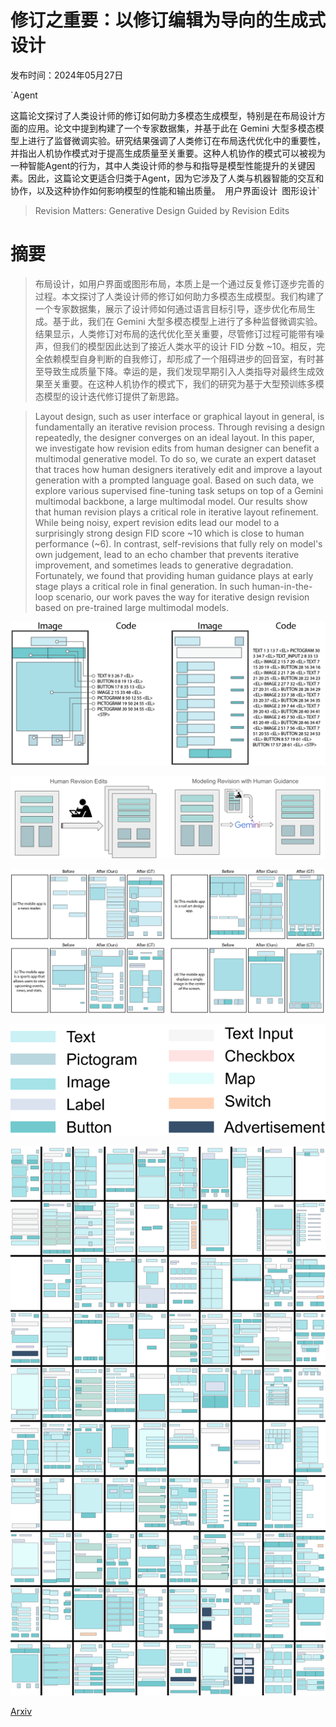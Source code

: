 # 修订之重要：以修订编辑为导向的生成式设计

发布时间：2024年05月27日

`Agent

这篇论文探讨了人类设计师的修订如何助力多模态生成模型，特别是在布局设计方面的应用。论文中提到构建了一个专家数据集，并基于此在 Gemini 大型多模态模型上进行了监督微调实验。研究结果强调了人类修订在布局迭代优化中的重要性，并指出人机协作模式对于提高生成质量至关重要。这种人机协作的模式可以被视为一种智能Agent的行为，其中人类设计师的参与和指导是模型性能提升的关键因素。因此，这篇论文更适合归类于Agent，因为它涉及了人类与机器智能的交互和协作，以及这种协作如何影响模型的性能和输出质量。` `用户界面设计` `图形设计`

> Revision Matters: Generative Design Guided by Revision Edits

# 摘要

> 布局设计，如用户界面或图形布局，本质上是一个通过反复修订逐步完善的过程。本文探讨了人类设计师的修订如何助力多模态生成模型。我们构建了一个专家数据集，展示了设计师如何通过语言目标引导，逐步优化布局生成。基于此，我们在 Gemini 大型多模态模型上进行了多种监督微调实验。结果显示，人类修订对布局的迭代优化至关重要，尽管修订过程可能带有噪声，但我们的模型因此达到了接近人类水平的设计 FID 分数 ~10。相反，完全依赖模型自身判断的自我修订，却形成了一个阻碍进步的回音室，有时甚至导致生成质量下降。幸运的是，我们发现早期引入人类指导对最终生成效果至关重要。在这种人机协作的模式下，我们的研究为基于大型预训练多模态模型的设计迭代修订提供了新思路。

> Layout design, such as user interface or graphical layout in general, is fundamentally an iterative revision process. Through revising a design repeatedly, the designer converges on an ideal layout. In this paper, we investigate how revision edits from human designer can benefit a multimodal generative model. To do so, we curate an expert dataset that traces how human designers iteratively edit and improve a layout generation with a prompted language goal. Based on such data, we explore various supervised fine-tuning task setups on top of a Gemini multimodal backbone, a large multimodal model. Our results show that human revision plays a critical role in iterative layout refinement. While being noisy, expert revision edits lead our model to a surprisingly strong design FID score ~10 which is close to human performance (~6). In contrast, self-revisions that fully rely on model's own judgement, lead to an echo chamber that prevents iterative improvement, and sometimes leads to generative degradation. Fortunately, we found that providing human guidance plays at early stage plays a critical role in final generation. In such human-in-the-loop scenario, our work paves the way for iterative design revision based on pre-trained large multimodal models.

![修订之重要：以修订编辑为导向的生成式设计](../../../paper_images/2406.18559/img_code-11.png)

![修订之重要：以修订编辑为导向的生成式设计](../../../paper_images/2406.18559/model_diagram.png)

![修订之重要：以修订编辑为导向的生成式设计](../../../paper_images/2406.18559/qualitative-10.png)

![修订之重要：以修订编辑为导向的生成式设计](../../../paper_images/2406.18559/play_vizcolors.png)

![修订之重要：以修订编辑为导向的生成式设计](../../../paper_images/2406.18559/tiled_1.png)

[Arxiv](https://arxiv.org/abs/2406.18559)